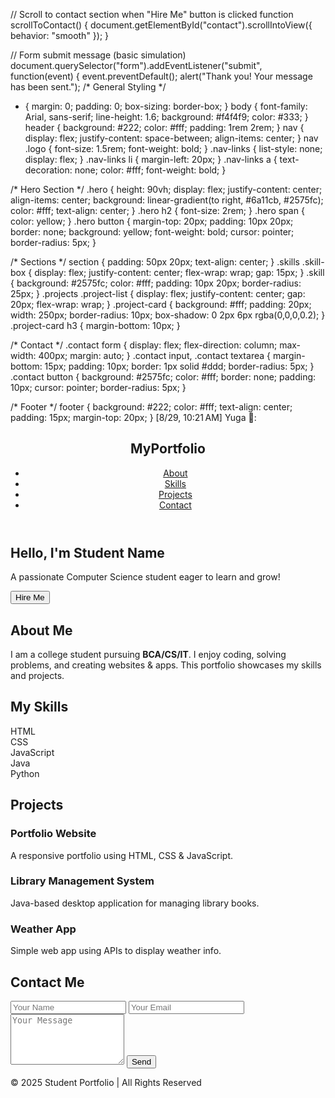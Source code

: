  // Scroll to contact section when "Hire Me" button is clicked
function scrollToContact() {
  document.getElementById("contact").scrollIntoView({ behavior: "smooth" });
}

// Form submit message (basic simulation)
document.querySelector("form").addEventListener("submit", function(event) {
  event.preventDefault();
  alert("Thank you! Your message has been sent.");
  /* General Styling */
* {
  margin: 0;
  padding: 0;
  box-sizing: border-box;
}
body {
  font-family: Arial, sans-serif;
  line-height: 1.6;
  background: #f4f4f9;
  color: #333;
}
header {
  background: #222;
  color: #fff;
  padding: 1rem 2rem;
}
nav {
  display: flex;
  justify-content: space-between;
  align-items: center;
}
nav .logo {
  font-size: 1.5rem;
  font-weight: bold;
}
.nav-links {
  list-style: none;
  display: flex;
}
.nav-links li {
  margin-left: 20px;
}
.nav-links a {
  text-decoration: none;
  color: #fff;
  font-weight: bold;
}

/* Hero Section */
.hero {
  height: 90vh;
  display: flex;
  justify-content: center;
  align-items: center;
  background: linear-gradient(to right, #6a11cb, #2575fc);
  color: #fff;
  text-align: center;
}
.hero h2 {
  font-size: 2rem;
}
.hero span {
  color: yellow;
}
.hero button {
  margin-top: 20px;
  padding: 10px 20px;
  border: none;
  background: yellow;
  font-weight: bold;
  cursor: pointer;
  border-radius: 5px;
}

/* Sections */
section {
  padding: 50px 20px;
  text-align: center;
}
.skills .skill-box {
  display: flex;
  justify-content: center;
  flex-wrap: wrap;
  gap: 15px;
}
.skill {
  background: #2575fc;
  color: #fff;
  padding: 10px 20px;
  border-radius: 25px;
}
.projects .project-list {
  display: flex;
  justify-content: center;
  gap: 20px;
  flex-wrap: wrap;
}
.project-card {
  background: #fff;
  padding: 20px;
  width: 250px;
  border-radius: 10px;
  box-shadow: 0 2px 6px rgba(0,0,0,0.2);
}
.project-card h3 {
  margin-bottom: 10px;
}

/* Contact */
.contact form {
  display: flex;
  flex-direction: column;
  max-width: 400px;
  margin: auto;
}
.contact input, .contact textarea {
  margin-bottom: 15px;
  padding: 10px;
  border: 1px solid #ddd;
  border-radius: 5px;
}
.contact button {
  background: #2575fc;
  color: #fff;
  border: none;
  padding: 10px;
  cursor: pointer;
  border-radius: 5px;
}

/* Footer */
footer {
  background: #222;
  color: #fff;
  text-align: center;
  padding: 15px;
  margin-top: 20px;
}
[8/29, 10:21 AM] Yuga 🥰: <!DOCTYPE html>
<html lang="en">
<head>
  <meta charset="UTF-8">
  <meta name="viewport" content="width=device-width, initial-scale=1.0">
  <title>Student Portfolio</title>
  <link rel="stylesheet" href="style.css">
</head>
<body>
  <!-- Navigation -->
  <header>
    <nav>
      <h1 class="logo">MyPortfolio</h1>
      <ul class="nav-links">
        <li><a href="#about">About</a></li>
        <li><a href="#skills">Skills</a></li>
        <li><a href="#projects">Projects</a></li>
        <li><a href="#contact">Contact</a></li>
      </ul>
    </nav>
  </header>

  <!-- Hero Section -->
  <section class="hero">
    <div class="hero-text">
      <h2>Hello, I'm <span>Student Name</span></h2>
      <p>A passionate Computer Science student eager to learn and grow!</p>
      <button onclick="scrollToContact()">Hire Me</button>
    </div>
  </section>

  <!-- About Section -->
  <section id="about" class="about">
    <h2>About Me</h2>
    <p>
      I am a college student pursuing <strong>BCA/CS/IT</strong>.  
      I enjoy coding, solving problems, and creating websites & apps.  
      This portfolio showcases my skills and projects.
    </p>
  </section>

  <!-- Skills Section -->
  <section id="skills" class="skills">
    <h2>My Skills</h2>
    <div class="skill-box">
      <div class="skill">HTML</div>
      <div class="skill">CSS</div>
      <div class="skill">JavaScript</div>
      <div class="skill">Java</div>
      <div class="skill">Python</div>
    </div>
  </section>

  <!-- Projects Section -->
  <section id="projects" class="projects">
    <h2>Projects</h2>
    <div class="project-list">
      <div class="project-card">
        <h3>Portfolio Website</h3>
        <p>A responsive portfolio using HTML, CSS & JavaScript.</p>
      </div>
      <div class="project-card">
        <h3>Library Management System</h3>
        <p>Java-based desktop application for managing library books.</p>
      </div>
      <div class="project-card">
        <h3>Weather App</h3>
        <p>Simple web app using APIs to display weather info.</p>
      </div>
    </div>
  </section>

  <!-- Contact Section -->
  <section id="contact" class="contact">
    <h2>Contact Me</h2>
    <form>
      <input type="text" placeholder="Your Name" required>
      <input type="email" placeholder="Your Email" required>
      <textarea placeholder="Your Message" rows="5" required></textarea>
      <button type="submit">Send</button>
    </form>
  </section>

  <footer>
    <p>© 2025 Student Portfolio | All Rights Reserved</p>
  </footer>

  <script src="script.js"></script>
</body>
</html>
